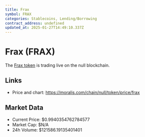 ```yaml
---
title: Frax
symbol: FRAX
categories: Stablecoins, Lending/Borrowing
contract_address: undefined
updated_at: 2025-01-27T14:49:10.337Z
---
```


# Frax (FRAX)
The [Frax token](https://moralis.com/chain/null/token/price/frax) is trading live on the null blockchain.

## Links
- Price and chart: https://moralis.com/chain/null/token/price/frax

## Market Data
- Current Price: $0.9940354762784577
- Market Cap: $N/A
- 24h Volume: $121586.19135401401
